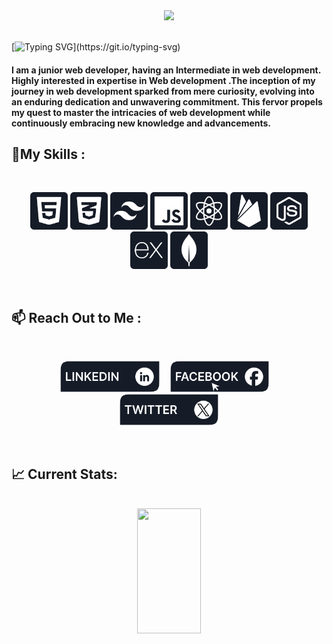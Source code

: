<div align="center">
<img src="https://user-images.githubusercontent.com/74038190/212748842-9fcbad5b-6173-4175-8a61-521f3dbb7514.gif">
</div>
<br/>

[![Typing SVG](https://readme-typing-svg.demolab.com?font=Fira+Code&pause=1000&color=57606f&random=false&width=435&lines=Hey+there!+It's+me+Priyotosh+Biswas....)](https://git.io/typing-svg)
<h4>I am a junior web developer, having an Intermediate in web development. Highly interested in expertise in Web development .The inception of my journey in web development sparked from mere curiosity, evolving into an enduring dedication and unwavering commitment. This fervor propels my quest to master the intricacies of web development while continuously embracing new knowledge and advancements.</h4>



## **:wrench:My Skills :**

<br/>
<p align="center">
<img height="60" src="images/technologies/HTML5.png"/>
<img height="60" src="images/technologies/CSS3.png"/>
<img height="60" src="images/technologies/TAILWIND.png"/>
<img height="60" src="images/technologies/JS.png"/>
<img height="60" src="images/technologies/REACT.png"/>
<img height="60" src="images/technologies/FIREBASE.png"/>
<img height="60" src="images/technologies/NODEJS.png"/>
<img height="60" src="images/technologies/EXPRESSJS.png"/>
<img height="60" src="images/technologies/MONGODB.png"/>

</p>
<br/>

## **:mailbox: Reach Out to Me :**

<br/>

**_<p align="center"> [<img height="50" src="images/social-medias/LINKEDIN.png">](www.linkedin.com/in/priyotosh-biswas)&nbsp;&nbsp;&nbsp;&nbsp; [<img height="50" src="images/social-medias/FACEBOOK.png">](https://www.facebook.com/Priyotosh0011)&nbsp;&nbsp;&nbsp;&nbsp; [<img height="50" src="images/social-medias/TWITTER.png">](https://twitter.com/PBPriyo0011) </p>_**

<br/>

## :chart_with_upwards_trend: Current Stats:

<br />
<div align="center">
   <img src="https://github-readme-streak-stats.herokuapp.com?user=Priyo0011&theme=react&hide_border=true&background=161C27&stroke=0D1117&fire=fb8c00&sideLabels=fff&currStreakNum=fff&ring=fff&currStreakLabel=fff&sideNums=fff" style="height: 200px; width: 45%;" />
</div>

